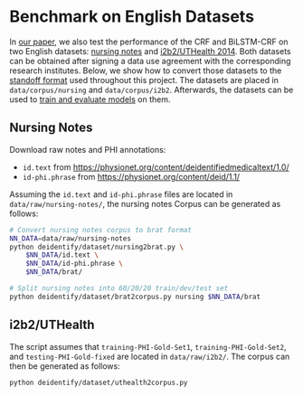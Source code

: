 # Benchmark on English Datasets

In [our paper](TODO), we also test the performance of the CRF and BiLSTM-CRF on two English
datasets: [nursing notes](https://physionet.org/content/deidentifiedmedicaltext/1.0/) and [i2b2/UTHealth 2014](https://www.i2b2.org/NLP/DataSets/).
Both datasets can be obtained after signing a data use agreement with the corresponding research institutes. Below, we show how to convert those datasets to the [standoff format](01_data_format.md) used throughout this project. The datasets are placed in `data/corpus/nursing` and `data/corpus/i2b2`. Afterwards, the datasets can be used to [train and evaluate models](02_train_evaluate_models.md) on them.

## Nursing Notes

Download raw notes and PHI annotations:
   - `id.text` from https://physionet.org/content/deidentifiedmedicaltext/1.0/
   - `id-phi.phrase` from https://physionet.org/content/deid/1.1/

Assuming the `id.text` and `id-phi.phrase` files are located in `data/raw/nursing-notes/`, the nursing notes Corpus can be generated as follows:

```sh
# Convert nursing notes corpus to brat format
NN_DATA=data/raw/nursing-notes
python deidentify/dataset/nursing2brat.py \
    $NN_DATA/id.text \
    $NN_DATA/id-phi.phrase \
    $NN_DATA/brat/

# Split nursing notes into 60/20/20 train/dev/test set
python deidentify/dataset/brat2corpus.py nursing $NN_DATA/brat
```

## i2b2/UTHealth

The script assumes that `training-PHI-Gold-Set1`, `training-PHI-Gold-Set2`, and `testing-PHI-Gold-fixed` are located in `data/raw/i2b2/`. The corpus can then be generated as follows:

```sh
python deidentify/dataset/uthealth2corpus.py
```
